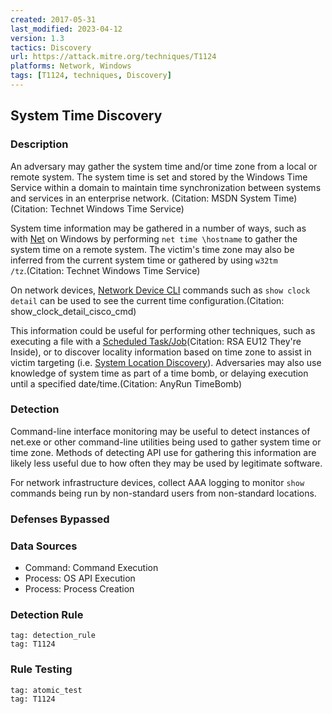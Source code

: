 ```yaml
---
created: 2017-05-31
last_modified: 2023-04-12
version: 1.3
tactics: Discovery
url: https://attack.mitre.org/techniques/T1124
platforms: Network, Windows
tags: [T1124, techniques, Discovery]
---
```


## System Time Discovery

### Description

An adversary may gather the system time and/or time zone from a local or remote system. The system time is set and stored by the Windows Time Service within a domain to maintain time synchronization between systems and services in an enterprise network. (Citation: MSDN System Time)(Citation: Technet Windows Time Service)

System time information may be gathered in a number of ways, such as with [Net](https://attack.mitre.org/software/S0039) on Windows by performing <code>net time \\hostname</code> to gather the system time on a remote system. The victim's time zone may also be inferred from the current system time or gathered by using <code>w32tm /tz</code>.(Citation: Technet Windows Time Service)

On network devices, [Network Device CLI](https://attack.mitre.org/techniques/T1059/008) commands such as `show clock detail` can be used to see the current time configuration.(Citation: show_clock_detail_cisco_cmd)

This information could be useful for performing other techniques, such as executing a file with a [Scheduled Task/Job](https://attack.mitre.org/techniques/T1053)(Citation: RSA EU12 They're Inside), or to discover locality information based on time zone to assist in victim targeting (i.e. [System Location Discovery](https://attack.mitre.org/techniques/T1614)). Adversaries may also use knowledge of system time as part of a time bomb, or delaying execution until a specified date/time.(Citation: AnyRun TimeBomb)

### Detection

Command-line interface monitoring may be useful to detect instances of net.exe or other command-line utilities being used to gather system time or time zone. Methods of detecting API use for gathering this information are likely less useful due to how often they may be used by legitimate software.

For network infrastructure devices, collect AAA logging to monitor `show` commands being run by non-standard users from non-standard locations.

### Defenses Bypassed



### Data Sources

  - Command: Command Execution
  -  Process: OS API Execution
  -  Process: Process Creation
### Detection Rule

```query
tag: detection_rule
tag: T1124
```

### Rule Testing

```query
tag: atomic_test
tag: T1124
```
